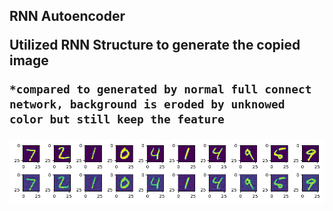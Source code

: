 <h2>RNN Autoencoder

Utilized RNN Structure to generate the copied image

	*compared to generated by normal full connect network, background is eroded by unknowed color but still keep the feature 

![GitHub Logo](results.png)
